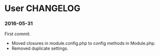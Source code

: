 # User CHANGELOG

### 2016-05-31
First commit.

- Moved closures in module.config.php to config methods in Module.php.
- Removed duplicate settings.


